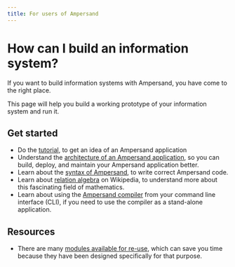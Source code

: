 ```yaml
---
title: For users of Ampersand
---
```


# How can I build an information system?
If you want to build information systems with Ampersand, you have come to the right place.

This page will help you build a working prototype of your information system and run it.

## Get started
* Do the [tutorial](../tutorial-rap4), to get an idea of an Ampersand application
* Understand the [architecture of an Ampersand application](../architecture-of-an-ampersand-application/README.md), so you can build, deploy, and maintain your Ampersand application better.
* Learn about the [syntax of Ampersand](../reference-material/syntax-of-ampersand.md), to write correct Ampersand code.
* Learn about [relation algebra](https://en.wikipedia.org/wiki/Relational_algebra) on Wikipedia, to understand more about this fascinating field of mathematics.
* Learn about using the [Ampersand compiler](../the-command-line-tool.md) from your command line interface (CLI), if you need to use the compiler as a stand-alone application.

## Resources
* There are many [modules available for re-use](../reusing-available-modules.md), which can save you time because they have been designed specifically for that purpose.
